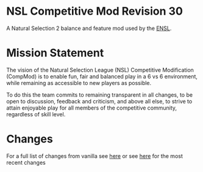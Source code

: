 # NSL Competitive Mod Revision 30
A Natural Selection 2 balance and feature mod used by the [ENSL](https://www.ensl.org).

# Mission Statement
The vision of the Natural Selection League (NSL) Competitive Modification (CompMod) is to enable fun, fair and balanced play in a 6 vs 6 environment, while remaining as accessible to new players as possible.

To do this the team commits to remaining transparent in all changes, to be open to discussion, feedback and criticism, and above all else, to strive to attain enjoyable play for all members of the competitive community, regardless of skill level.

# Changes
For a full list of changes from vanilla see [here](changelog "CompMod ChangeLog") or see [here](revisions/revision30 "Latest Revision") for the most recent changes
